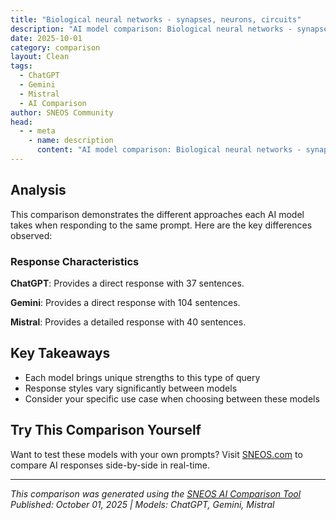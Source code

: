 ```yaml
---
title: "Biological neural networks - synapses, neurons, circuits"
description: "AI model comparison: Biological neural networks - synapses, neurons, circuits..."
date: 2025-10-01
category: comparison
layout: Clean
tags:
  - ChatGPT
  - Gemini
  - Mistral
  - AI Comparison
author: SNEOS Community
head:
  - - meta
    - name: description
      content: "AI model comparison: Biological neural networks - synapses, neurons, circuits..."
---
```


<ChatComparison
  title="Biological neural networks - synapses, neurons, circuits"
  prompt="Biological neural networks - synapses, neurons, circuits"
  :responses='{"ChatGPT": "Certainly! Here\u2019s an overview of biological neural networks focusing on synapses, neurons, and circuits:\n\n### 1. Neurons\nNeurons are the fundamental units of the brain and nervous system responsible for processing and transmitting information through electrical and chemical signals.\n\n- **Structure:**\n - **Cell Body (Soma):** Contains the nucleus and metabolic machinery.\n - **Dendrites:** Branch-like structures that receive signals from other neurons.\n - **Axon:** A long projection that transmits electrical impulses away from the cell body.\n - **Axon Terminals (Synaptic Boutons):** Endings of the axon where neurotransmitters are released.\n\n- **Function:**\n Neurons communicate via action potentials (electrical impulses). When a neuron is sufficiently stimulated, it fires an action potential down the axon to the synapse.\n\n### 2. Synapses\nSynapses are the junctions where neurons communicate with each other or with other cell types (like muscle cells).\n\n- **Types of Synapses:**\n - **Chemical Synapses:** The most common type, where neurotransmitters are released from the presynaptic neuron to bind receptors on the postsynaptic neuron.\n - **Electrical Synapses:** Less common; direct electrical coupling via gap junctions allowing rapid signal transmission.\n\n- **Mechanism of Chemical Synapses:**\n 1. An action potential arrives at the axon terminal.\n 2. Voltage-gated calcium channels open, allowing Ca\u00B2\u207A influx.\n 3. This triggers synaptic vesicles to release neurotransmitters into the synaptic cleft.\n 4. Neurotransmitters bind to receptors on the postsynaptic membrane.\n 5. This binding causes ion channels to open or close, leading to excitation or inhibition of the postsynaptic neuron.\n\n- **Neurotransmitters:** Examples include glutamate (excitatory), GABA (inhibitory), dopamine, serotonin, acetylcholine, etc.\n\n### 3. Neural Circuits\nNeural circuits are networks of interconnected neurons that process specific types of information and mediate various functions.\n\n- **Components:**\n - **Sensory neurons:** Receive input from sensory organs.\n - **Interneurons:** Connect neurons within the CNS and process information.\n - **Motor neurons:** Convey signals to muscles or glands.\n\n- **Circuit Types:**\n - **Feedforward circuits:** Information flows in one direction from input to output.\n - **Feedback circuits:** Can modulate their own activity or circuit output through recurrent connections.\n - **Central pattern generators:** Produce rhythmic outputs e.g., for walking or breathing.\n\n- **Functions:**\n Neural circuits underlie all nervous system functions such as sensation, perception, movement, learning, memory, and cognition. They can vary from simple reflex arcs to complex networks like the cortical column structures.\n\n---\n\nIf you want, I can provide details on any particular aspect or explain how these elements contribute to cognition and behavior!", "Gemini": "Okay, let\u0027s break down biological neural networks into their fundamental components: synapses, neurons, and circuits. This is a vast and complex field, so I\u0027ll provide a foundational overview.\n\n**1. Neurons (Nerve Cells): The Basic Building Block**\n\n* **What they are:** Neurons are the fundamental units of the nervous system. They are specialized cells designed to transmit information throughout the body, primarily through electrical and chemical signals.\n\n* **Main Components:**\n * **Cell Body (Soma):** Contains the nucleus and other organelles necessary for cell function. It integrates incoming signals.\n * **Dendrites:** Branch-like extensions that receive signals from other neurons. Think of them as the \u0022input\u0022 terminals. They have specialized receptors that bind to neurotransmitters.\n * **Axon:** A long, slender projection that transmits signals away from the cell body to other neurons, muscles, or glands. It\u0027s the \u0022output\u0022 terminal.\n * **Axon Hillock:** The region where the axon emerges from the cell body. This is where the decision to fire an action potential (the electrical signal) is made.\n * **Myelin Sheath:** A fatty insulating layer that surrounds the axon in many neurons. It\u0027s formed by glial cells (Schwann cells in the peripheral nervous system and oligodendrocytes in the central nervous system). Myelin speeds up signal transmission.\n * **Nodes of Ranvier:** Gaps in the myelin sheath where the axon is exposed. These gaps are crucial for saltatory conduction (see below).\n * **Axon Terminals (Terminal Boutons):** The branched endings of the axon that form synapses with other neurons or target cells. These are where neurotransmitters are released.\n\n* **How they work (simplified):**\n 1. **Reception:** Dendrites receive signals from other neurons, causing small changes in the neuron\u0027s membrane potential (electrical charge).\n 2. **Integration:** The cell body sums up these incoming signals. If the combined signal reaches a certain threshold at the axon hillock, an action potential is triggered.\n 3. **Conduction:** The action potential is a rapid, all-or-none electrical signal that travels down the axon.\n * **Saltatory Conduction:** In myelinated axons, the action potential \u0022jumps\u0022 from one Node of Ranvier to the next, significantly increasing the speed of transmission.\n 4. **Transmission:** When the action potential reaches the axon terminals, it triggers the release of neurotransmitters into the synapse.\n\n**2. Synapses: The Connection Points**\n\n* **What they are:** Synapses are the junctions between two neurons (or between a neuron and a target cell, such as a muscle fiber). They are the sites where information is transmitted from one cell to another.\n\n* **Types of Synapses:**\n * **Chemical Synapses:** The most common type. They use neurotransmitters to transmit signals.\n * **Presynaptic Neuron:** The neuron sending the signal.\n * **Synaptic Cleft:** The tiny gap between the presynaptic and postsynaptic neurons.\n * **Postsynaptic Neuron:** The neuron receiving the signal.\n * **Electrical Synapses:** Less common. They allow direct electrical coupling between neurons through gap junctions. These are faster but less flexible than chemical synapses.\n\n* **How Chemical Synapses Work (simplified):**\n 1. **Action Potential Arrives:** An action potential reaches the axon terminal of the presynaptic neuron.\n 2. **Calcium Influx:** The depolarization caused by the action potential opens voltage-gated calcium channels in the presynaptic terminal. Calcium ions (Ca\u003Csup\u003E2\u002B\u003C/sup\u003E) flow into the terminal.\n 3. **Neurotransmitter Release:** The influx of calcium triggers the fusion of vesicles (small sacs containing neurotransmitters) with the presynaptic membrane. This releases neurotransmitters into the synaptic cleft.\n 4. **Neurotransmitter Binding:** Neurotransmitters diffuse across the synaptic cleft and bind to receptors on the postsynaptic neuron\u0027s membrane (typically on the dendrites).\n 5. **Postsynaptic Effect:** The binding of neurotransmitters to receptors causes a change in the postsynaptic neuron\u0027s membrane potential.\n * **Excitatory Postsynaptic Potential (EPSP):** Depolarizes the postsynaptic neuron, making it more likely to fire an action potential. Often caused by neurotransmitters like glutamate.\n * **Inhibitory Postsynaptic Potential (IPSP):** Hyperpolarizes the postsynaptic neuron, making it less likely to fire an action potential. Often caused by neurotransmitters like GABA or glycine.\n 6. **Neurotransmitter Removal:** Neurotransmitters are removed from the synaptic cleft to prevent continuous stimulation of the postsynaptic neuron. This happens through:\n * **Reuptake:** The presynaptic neuron reabsorbs the neurotransmitter.\n * **Enzymatic Degradation:** Enzymes in the synaptic cleft break down the neurotransmitter.\n * **Diffusion:** The neurotransmitter diffuses away from the synapse.\n\n* **Key Concepts related to Synapses:**\n * **Neurotransmitters:** Chemical messengers that transmit signals across the synapse. Examples include: acetylcholine, dopamine, serotonin, norepinephrine, glutamate, GABA, and many others.\n * **Receptors:** Proteins on the postsynaptic neuron that bind to neurotransmitters. Different receptors can bind to the same neurotransmitter and produce different effects.\n * **Synaptic Plasticity:** The ability of synapses to strengthen or weaken over time in response to changes in activity. This is crucial for learning and memory. Long-term potentiation (LTP) and long-term depression (LTD) are two important forms of synaptic plasticity.\n\n**3. Neural Circuits (Networks): Groups of Interconnected Neurons**\n\n* **What they are:** Neural circuits are interconnected groups of neurons that work together to perform specific functions. They range from simple reflex arcs to complex networks involved in cognition, emotion, and behavior.\n\n* **Organization:**\n * **Local Circuits:** Small groups of neurons that process information within a specific brain region.\n * **Long-Range Circuits:** Connect different brain regions to integrate information and coordinate activity.\n * **Feedforward Circuits:** Signals flow in one direction, from input to output.\n * **Feedback Circuits:** Signals loop back on themselves, allowing for regulation and control.\n\n* **Examples of Neural Circuits:**\n * **Reflex Arc:** A simple circuit that allows for rapid, involuntary responses to stimuli (e.g., pulling your hand away from a hot stove).\n * **Visual Pathways:** Complex circuits that process visual information from the retina to the visual cortex.\n * **Motor Circuits:** Circuits that control movement, involving the motor cortex, basal ganglia, cerebellum, and spinal cord.\n * **Reward Circuits:** Circuits involving the dopaminergic system that are activated by rewarding stimuli.\n * **Memory Circuits:** Circuits in the hippocampus and other brain regions that are involved in the formation and retrieval of memories.\n\n* **Key Concepts Related to Neural Circuits:**\n * **Connectivity:** The pattern of connections between neurons in a circuit.\n * **Activity Patterns:** The patterns of electrical activity in a circuit.\n * **Computation:** The information processing that occurs within a circuit.\n * **Neural Oscillations:** Rhythmic patterns of electrical activity in neural circuits. These oscillations are thought to play a role in communication between brain regions.\n * **Neuromodulation:** The modulation of neural circuit activity by neurotransmitters or other signaling molecules that are released from distant neurons.\n\n**In Summary:**\n\n* **Neurons:** The individual cells that transmit information.\n* **Synapses:** The junctions between neurons where information is passed.\n* **Neural Circuits:** Interconnected groups of neurons that perform specific functions.\n\n**Important Considerations:**\n\n* **Glial Cells:** While neurons are the primary signaling cells, glial cells (astrocytes, oligodendrocytes, microglia, etc.) play crucial supporting roles in the nervous system. They provide structural support, insulation, nutrient supply, and immune defense.\n* **Complexity:** This is a very simplified overview. The brain is incredibly complex, with billions of neurons and trillions of synapses. Understanding how these components work together to create complex behaviors is a major challenge in neuroscience.\n* **Research Methods:** Neuroscientists use a variety of techniques to study neural networks, including electrophysiology (recording electrical activity), neuroimaging (fMRI, EEG), optogenetics (using light to control neuronal activity), and computational modeling.\n\nThis information provides a basic framework for understanding biological neural networks. Each of these components is a deep field of study in itself. I hope this overview is helpful! Let me know if you have more specific questions.\n", "Mistral": "Biological neural networks are complex systems of interconnected neurons that process and transmit information within the nervous system. These networks are fundamental to brain function and underlie processes such as perception, cognition, and behavior. Here\u0027s a breakdown of the key components and concepts:\n\n### Neurons\nNeurons are the basic units of the nervous system. They are specialized cells designed to transmit electrical signals. Each neuron typically consists of:\n- **Dendrites**: Branch-like structures that receive signals from other neurons.\n- **Cell Body (Soma)**: Contains the nucleus and other organelles, and integrates incoming signals.\n- **Axon**: A long, slender projection that transmits electrical impulses (action potentials) away from the cell body.\n- **Axon Terminal**: The end of the axon, which releases neurotransmitters into the synapse.\n\n### Synapses\nSynapses are the junctions between neurons where information is transmitted. There are two main types of synapses:\n- **Chemical Synapses**: Involve the release of neurotransmitters from the presynaptic neuron, which then bind to receptors on the postsynaptic neuron. This can either excite or inhibit the postsynaptic neuron.\n- **Electrical Synapses**: Allow direct electrical communication between neurons through gap junctions, which are channels that connect the cytoplasm of adjacent cells.\n\n### Neural Circuits\nNeural circuits are groups of interconnected neurons that work together to perform specific functions. These circuits can be simple, involving just a few neurons, or highly complex, involving millions of neurons. Examples include:\n- **Reflex Circuits**: Simple circuits that mediate reflex actions, such as the knee-jerk reflex.\n- **Sensory Circuits**: Process sensory information from the environment.\n- **Motor Circuits**: Control muscle movement.\n- **Cognitive Circuits**: Involved in higher-order functions like memory, learning, and decision-making.\n\n### Key Concepts\n1. **Action Potential**: An electrical signal that travels down the axon of a neuron. It is an all-or-none response, meaning it either occurs fully or not at all.\n2. **Neurotransmitters**: Chemicals released by neurons to transmit signals across a chemical synapse. Examples include glutamate, GABA, dopamine, and serotonin.\n3. **Receptors**: Proteins on the postsynaptic neuron that bind to neurotransmitters, initiating a response in the neuron.\n4. **Plasticity**: The ability of neural circuits to change and adapt over time. This includes synaptic plasticity (changes in the strength of synapses) and structural plasticity (changes in the number and arrangement of neurons).\n5. **Neural Oscillations**: Rhythmic patterns of neural activity that are thought to play a role in various cognitive processes, such as attention and memory.\n\n### Applications and Research\nUnderstanding biological neural networks has wide-ranging applications, including:\n- **Neuroscience**: Studying the brain and nervous system to understand how they function and how they can be affected by disease.\n- **Artificial Intelligence**: Inspiring the development of artificial neural networks, which are used in machine learning and AI.\n- **Medicine**: Developing treatments for neurological disorders, such as Parkinson\u0027s disease, Alzheimer\u0027s disease, and epilepsy.\n- **Psychology**: Understanding the neural basis of behavior and mental processes.\n\n### Challenges\nDespite significant advances, there are still many challenges in understanding biological neural networks, including:\n- **Complexity**: The brain is incredibly complex, with billions of neurons and trillions of synapses.\n- **Dynamics**: Neural activity is highly dynamic and can change rapidly in response to internal and external stimuli.\n- **Integration**: Integrating data from different levels of analysis (molecular, cellular, circuit, and behavioral) to form a coherent understanding.\n\nIn summary, biological neural networks are intricate systems that underlie the functioning of the nervous system. They involve neurons, synapses, and circuits, and their study has broad implications for neuroscience, medicine, and technology."}' 
  published-date="12:00"
/>

## Analysis

This comparison demonstrates the different approaches each AI model takes when responding to the same prompt. Here are the key differences observed:

### Response Characteristics

**ChatGPT**: Provides a direct response with 37 sentences. 

**Gemini**: Provides a direct response with 104 sentences. 

**Mistral**: Provides a detailed response with 40 sentences. 

## Key Takeaways

- Each model brings unique strengths to this type of query
- Response styles vary significantly between models
- Consider your specific use case when choosing between these models

## Try This Comparison Yourself

Want to test these models with your own prompts? Visit [SNEOS.com](https://sneos.com) to compare AI responses side-by-side in real-time.

---

*This comparison was generated using the [SNEOS AI Comparison Tool](https://sneos.com)*
*Published: October 01, 2025 | Models: ChatGPT, Gemini, Mistral*
